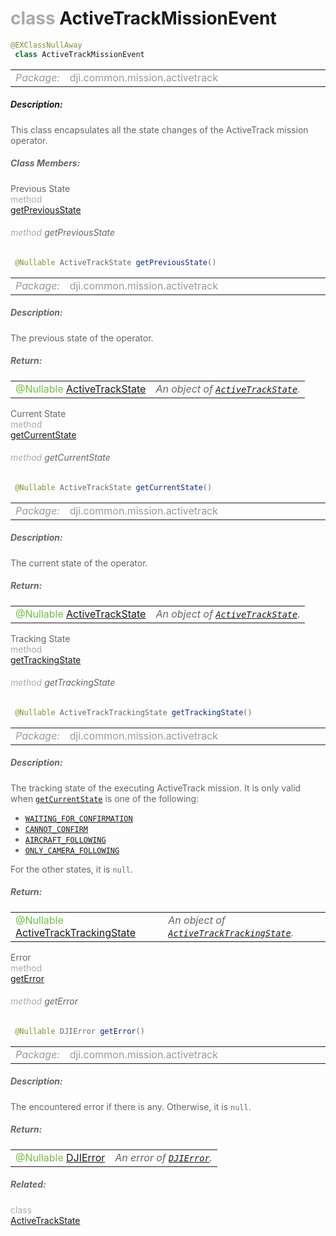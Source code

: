 <div class="article"><h1 ><font color="#AAA">class </font>ActiveTrackMissionEvent</h1></div>

~~~java
@EXClassNullAway
 class ActiveTrackMissionEvent 
~~~

<html><table class="table-supportedby"><tr valign="top"><td width=15%><font color="#999"><i>Package:</i></td><td width=85%><font color="#999">dji.common.mission.activetrack</td></tr></table></html>



##### Description:



<font color="#666">This class encapsulates all the state changes of the ActiveTrack mission operator.



##### Class Members:

<div class="api-row" id="djiactivetrackmissionevent_previousstate"><div class="api-col left">Previous State</div><div class="api-col middle" style="color:#AAA">method</div><div class="api-col right"><a class="trigger" href="#djiactivetrackmissionevent_previousstate_inline">getPreviousState</a></div></div><div class="inline-doc" id="djiactivetrackmissionevent_previousstate_inline"

><div class="article"><h6 ><font color="#AAA">method </font>getPreviousState</h6></div>

~~~java
 @Nullable ActiveTrackState getPreviousState() 
~~~

<html><table class="table-supportedby"><tr valign="top"><td width=15%><font color="#999"><i>Package:</i></td><td width=85%><font color="#999">dji.common.mission.activetrack</td></tr></table></html>



##### Description:



<font color="#666">The previous state of the operator.



##### Return:

<html><table class="table-inline-parameters"><tr valign="top"><td><font color="#70BF41">@Nullable <a href="/Components/Missions/DJIActiveTrackMissionState.html#djiactivetrackmissionstate">ActiveTrackState</a></td><td><font color="#666"><i>An object of <code><a href="/Components/Missions/DJIActiveTrackMissionState.html#djiactivetrackmissionstate">ActiveTrackState</a></code>.</i></td></tr></table></html></div>

<div class="api-row" id="djiactivetrackmissionevent_currentstate"><div class="api-col left">Current State</div><div class="api-col middle" style="color:#AAA">method</div><div class="api-col right"><a class="trigger" href="#djiactivetrackmissionevent_currentstate_inline">getCurrentState</a></div></div><div class="inline-doc" id="djiactivetrackmissionevent_currentstate_inline"

><div class="article"><h6 ><font color="#AAA">method </font>getCurrentState</h6></div>

~~~java
 @Nullable ActiveTrackState getCurrentState() 
~~~

<html><table class="table-supportedby"><tr valign="top"><td width=15%><font color="#999"><i>Package:</i></td><td width=85%><font color="#999">dji.common.mission.activetrack</td></tr></table></html>



##### Description:



<font color="#666">The current state of the operator.



##### Return:

<html><table class="table-inline-parameters"><tr valign="top"><td><font color="#70BF41">@Nullable <a href="/Components/Missions/DJIActiveTrackMissionState.html#djiactivetrackmissionstate">ActiveTrackState</a></td><td><font color="#666"><i>An object of <code><a href="/Components/Missions/DJIActiveTrackMissionState.html#djiactivetrackmissionstate">ActiveTrackState</a></code>.</i></td></tr></table></html></div>

<div class="api-row" id="djiactivetrackmissionevent_trackingstate"><div class="api-col left">Tracking State</div><div class="api-col middle" style="color:#AAA">method</div><div class="api-col right"><a class="trigger" href="#djiactivetrackmissionevent_trackingstate_inline">getTrackingState</a></div></div><div class="inline-doc" id="djiactivetrackmissionevent_trackingstate_inline"

><div class="article"><h6 ><font color="#AAA">method </font>getTrackingState</h6></div>

~~~java
 @Nullable ActiveTrackTrackingState getTrackingState() 
~~~

<html><table class="table-supportedby"><tr valign="top"><td width=15%><font color="#999"><i>Package:</i></td><td width=85%><font color="#999">dji.common.mission.activetrack</td></tr></table></html>



##### Description:



<font color="#666">The tracking state of the executing ActiveTrack mission. It is only valid  when <code><a href="/Components/Missions/DJIActiveTrackMissionEvent.html#djiactivetrackmissionevent_currentstate">getCurrentState</a></code> is one of the following:   <ul> <li><code><a href="/Components/Missions/DJIActiveTrackMissionState.html#djiactivetrackmissionstate_waitingforconfirmation">WAITING_FOR_CONFIRMATION</a></code> </li> <li><code><a href="/Components/Missions/DJIActiveTrackMissionState.html#djiactivetrackmissionstate_cannotconfirm">CANNOT_CONFIRM</a></code> </li> <li><code><a href="/Components/Missions/DJIActiveTrackMissionState.html#djiactivetrackmissionstate_aircraftfollowing">AIRCRAFT_FOLLOWING</a></code> </li> <li><code><a href="/Components/Missions/DJIActiveTrackMissionState.html#djiactivetrackmissionstate_onlycamerafollowing">ONLY_CAMERA_FOLLOWING</a></code> </li> </ul> For the other states, it is <code>null</code>.



##### Return:

<html><table class="table-inline-parameters"><tr valign="top"><td><font color="#70BF41">@Nullable <a href="/Components/Missions/DJIActiveTrackTrackingState.html#djiactivetracktrackingstate">ActiveTrackTrackingState</a></td><td><font color="#666"><i>An object of <code><a href="/Components/Missions/DJIActiveTrackTrackingState.html#djiactivetracktrackingstate">ActiveTrackTrackingState</a></code>.</i></td></tr></table></html></div>

<div class="api-row" id="djiactivetrackmissionevent_error"><div class="api-col left">Error</div><div class="api-col middle" style="color:#AAA">method</div><div class="api-col right"><a class="trigger" href="#djiactivetrackmissionevent_error_inline">getError</a></div></div><div class="inline-doc" id="djiactivetrackmissionevent_error_inline"

><div class="article"><h6 ><font color="#AAA">method </font>getError</h6></div>

~~~java
 @Nullable DJIError getError() 
~~~

<html><table class="table-supportedby"><tr valign="top"><td width=15%><font color="#999"><i>Package:</i></td><td width=85%><font color="#999">dji.common.mission.activetrack</td></tr></table></html>



##### Description:



<font color="#666">The encountered error if there is any. Otherwise, it is <code>null</code>.



##### Return:

<html><table class="table-inline-parameters"><tr valign="top"><td><font color="#70BF41">@Nullable <a href="/Components/SDKError/DJIError.html#djierror">DJIError</a></td><td><font color="#666"><i>An error of <code><a href="/Components/SDKError/DJIError.html#djierror">DJIError</a></code>.</i></td></tr></table></html></div>



##### Related:

<div class="api-row" id="djiactivetrackmissionstate"><div class="api-col left"></div><div class="api-col middle" style="color:#AAA">class</div><div class="api-col right"><a href="/Components/Missions/DJIActiveTrackMissionState.html">ActiveTrackState</a></div></div>
